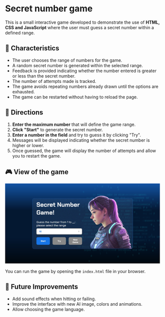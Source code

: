 # Secret number game

This is a small interactive game developed to demonstrate the use of **HTML, CSS and JavaScript** where the user must guess a secret number within a defined range.

## 🚀 Characteristics

- The user chooses the range of numbers for the game.
- A random secret number is generated within the selected range.
- Feedback is provided indicating whether the number entered is greater or less than the secret number.
- The number of attempts made is tracked.
- The game avoids repeating numbers already drawn until the options are exhausted.
- The game can be restarted without having to reload the page.

## 📜 Directions

1. **Enter the maximum number** that will define the game range.
2. **Click "Start"** to generate the secret number.
3. **Enter a number in the field** and try to guess it by clicking "Try".
4. Messages will be displayed indicating whether the secret number is higher or lower.
5. Once guessed, the game will display the number of attempts and allow you to restart the game.

## 🎮 View of the game
![Game image](assets/screenshot_game.jpg)

You can run the game by opening the `index.html` file in your browser.

## 📌 Future Improvements

- Add sound effects when hitting or failing.
- Improve the interface with new AI image, colors and animations.
- Allow choosing the game language.